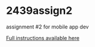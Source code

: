 # 2439assign2
 assignment #2 for mobile app dev

 [Full instructions available here](https://docs.google.com/document/d/e/2PACX-1vS_sg0OP6dWa8eJE9ivFzRwVpjvZKVdcQIydNIlP-2f7QcZP5DxHb1COL_ZCirzYA/pub)
